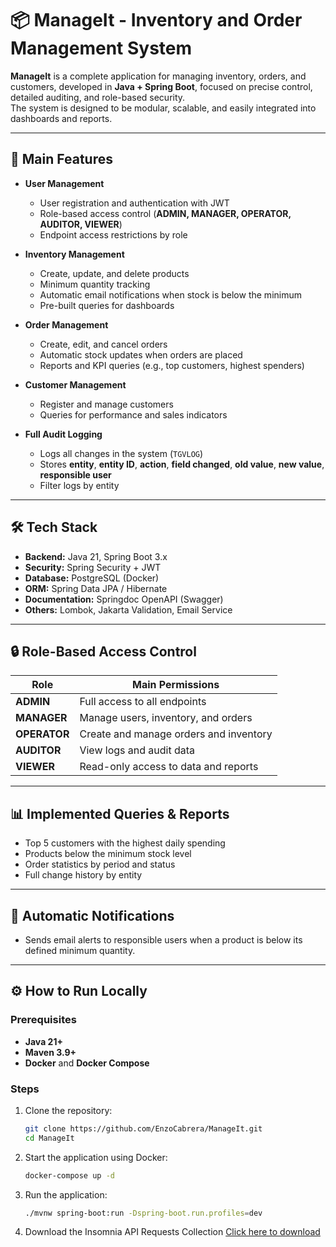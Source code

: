 # 📦 ManageIt - Inventory and Order Management System

**ManageIt** is a complete application for managing inventory, orders, and customers, developed in **Java + Spring Boot**, focused on precise control, detailed auditing, and role-based security.  
The system is designed to be modular, scalable, and easily integrated into dashboards and reports.

---

## 🚀 Main Features

- **User Management**
  - User registration and authentication with JWT
  - Role-based access control (**ADMIN, MANAGER, OPERATOR, AUDITOR, VIEWER**)
  - Endpoint access restrictions by role

- **Inventory Management**
  - Create, update, and delete products
  - Minimum quantity tracking
  - Automatic email notifications when stock is below the minimum
  - Pre-built queries for dashboards

- **Order Management**
  - Create, edit, and cancel orders
  - Automatic stock updates when orders are placed
  - Reports and KPI queries (e.g., top customers, highest spenders)

- **Customer Management**
  - Register and manage customers
  - Queries for performance and sales indicators

- **Full Audit Logging**
  - Logs all changes in the system (`TGVLOG`)
  - Stores **entity**, **entity ID**, **action**, **field changed**, **old value**, **new value**, **responsible user**
  - Filter logs by entity

---

## 🛠 Tech Stack

- **Backend:** Java 21, Spring Boot 3.x
- **Security:** Spring Security + JWT
- **Database:** PostgreSQL (Docker)
- **ORM:** Spring Data JPA / Hibernate
- **Documentation:** Springdoc OpenAPI (Swagger)
- **Others:** Lombok, Jakarta Validation, Email Service

---

## 🔒 Role-Based Access Control

| Role       | Main Permissions |
|------------|------------------|
| **ADMIN**  | Full access to all endpoints |
| **MANAGER**| Manage users, inventory, and orders |
| **OPERATOR** | Create and manage orders and inventory |
| **AUDITOR** | View logs and audit data |
| **VIEWER**  | Read-only access to data and reports |

---

## 📊 Implemented Queries & Reports

- Top 5 customers with the highest daily spending
- Products below the minimum stock level
- Order statistics by period and status
- Full change history by entity

---

## 📧 Automatic Notifications

- Sends email alerts to responsible users when a product is below its defined minimum quantity.

---

## ⚙️ How to Run Locally

### Prerequisites
- **Java 21+**
- **Maven 3.9+**
- **Docker** and **Docker Compose**

### Steps
1. Clone the repository:
   ```bash
   git clone https://github.com/EnzoCabrera/ManageIt.git
   cd ManageIt

2. Start the application using Docker:
   ```bash
   docker-compose up -d

3. Run the application:
   ```bash
   ./mvnw spring-boot:run -Dspring-boot.run.profiles=dev

4. Download the Insomnia API Requests Collection
   [Click here to download](docs/Insomnia-requests.yaml)

